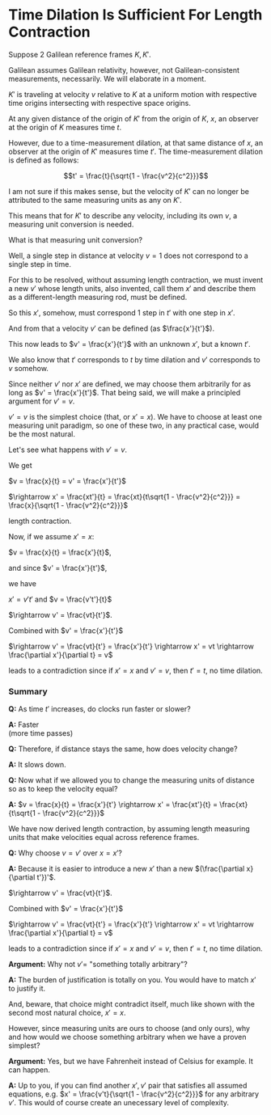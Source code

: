 # Time Dilation Is Sufficient For Length Contraction

Suppose 2 Galilean reference frames $K, K'$.

Galilean assumes Galilean relativity, however, not Galilean-consistent measurements, necessarily. We will elaborate in a moment.

$K'$ is traveling at velocity $v$ relative to $K$ at a uniform motion with respective time origins intersecting with respective space origins.

At any given distance of the origin of $K'$ from the origin of $K$, $x$, an observer at the origin of $K$ measures time $t$.

However, due to a time-measurement dilation, at that same distance of $x$, an observer at the origin of $K'$ measures time $t'$. The time-measurement dilation is defined as follows:

$$t' = \frac{t}{\sqrt{1 - \frac{v^2}{c^2}}}$$

I am not sure if this makes sense, but the velocity of $K'$ can no longer be attributed to the same measuring units as any on $K'$.

This means that for $K'$ to describe any velocity, including its own $v$, a measuring unit conversion is needed.

What is that measuring unit conversion?

Well, a single step in distance at velocity $v=1$ does not correspond to a single step in time.

For this to be resolved, without assuming length contraction, we must invent a new $v'$ whose length units, also invented, call them $x'$ and describe them as a different-length measuring rod, must be defined.

So this $x'$, somehow, must correspond 1 step in $t'$ with one step in $x'$.

And from that a velocity $v'$ can be defined (as $\frac{x'}{t'}$).

This now leads to $v' = \frac{x'}{t'}$ with an unknown $x'$, but a known $t'$.

We also know that $t'$ corresponds to $t$ by time dilation and $v'$ corresponds to $v$ somehow.

Since neither $v'$ nor $x'$ are defined, we may choose them arbitrarily for as long as $v' = \frac{x'}{t'}$. That being said, we will make a principled argument for $v' = v$.

$v'=v$ is the simplest choice (that, or $x'=x$). We have to choose at least one measuring unit paradigm, so one of these two, in any practical case, would be the most natural.

Let's see what happens with $v' = v$.

We get

$v = \frac{x}{t} = v' = \frac{x'}{t'}$

$\rightarrow x' = \frac{xt'}{t} = \frac{xt}{t\sqrt{1 - \frac{v^2}{c^2}}} = \frac{x}{\sqrt{1 - \frac{v^2}{c^2}}}$

length contraction.

Now, if we assume $x' = x$:

$v = \frac{x}{t} = \frac{x'}{t}$,

and since $v' = \frac{x'}{t'}$,

we have

$x' = v't'$ and $v = \frac{v't'}{t}$

$\rightarrow v' = \frac{vt}{t'}$.

Combined with $v' = \frac{x'}{t'}$

$\rightarrow v' = \frac{vt}{t'} = \frac{x'}{t'} \rightarrow x' = vt \rightarrow \frac{\partial x'}{\partial t} = v$

leads to a contradiction since if $x' = x$ and $v' = v$, then $t' = t$, no time dilation.

### Summary

**Q:** As time $t'$ increases, do clocks run faster or slower?

**A:** Faster </br>(more time passes)

**Q:** Therefore, if distance stays the same, how does velocity change?

**A:** It slows down.

**Q:** Now what if we allowed you to change the measuring units of distance so as to keep the velocity equal?

**A:** $v = \frac{x}{t} = \frac{x'}{t'} \rightarrow x' = \frac{xt'}{t} = \frac{xt}{t\sqrt{1 - \frac{v^2}{c^2}}}$

We have now derived length contraction, by assuming length measuring units that make velocities equal across reference frames.

**Q:** Why choose $v = v'$ over $x = x'$?

**A:** Because it is easier to introduce a new $x'$ than a new $(\frac{\partial x}{\partial t'})'$.

$\rightarrow v' = \frac{vt}{t'}$.

Combined with $v' = \frac{x'}{t'}$

$\rightarrow v' = \frac{vt}{t'} = \frac{x'}{t'} \rightarrow x' = vt \rightarrow \frac{\partial x'}{\partial t} = v$

leads to a contradiction since if $x' = x$ and $v' = v$, then $t' = t$, no time dilation.

**Argument:** Why not $v' =$ "something totally arbitrary"?

**A:** The burden of justification is totally on you. You would have to match $x'$ to justify it.

And, beware, that choice might contradict itself, much like shown with the second most natural choice, $x' = x$.

However, since measuring units are ours to choose (and only ours), why and how would we choose something arbitrary when we have a proven simplest?

**Argument:** Yes, but we have Fahrenheit instead of Celsius for example. It can happen.

**A:** Up to you, if you can find another $x', v'$ pair that satisfies all assumed equations, e.g. $x' = \frac{v't}{\sqrt{1 - \frac{v^2}{c^2}}}$ for any arbitrary $v'$. This would of course create an unecessary level of complexity.
